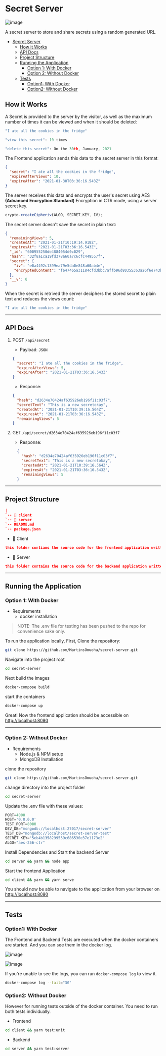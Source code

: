 # Secret Server

![image](https://github.com/MartinsOnuoha/secret-server/raw/master/images/2.png)

A secret server to store and share secrets using a random generated URL.

- [Secret Server](#secret-server)
  - [How it Works](#how-it-works)
  - [API Docs](#api-docs)
  - [Project Structure](#project-structure)
  - [Running the Application](#running-the-application)
    - [Option 1: With Docker](#option-1-with-docker)
    - [Option 2: Without Docker](#option-2-without-docker)
  - [Tests](#tests)
    - [Option1: With Docker](#option1-with-docker)
    - [Option2: Without Docker](#option2-without-docker)

## How it Works

A Secret is provided to the server by the visitor, as well as the maximum number of times it can be viewed and when it should be deleted:

```javascript
"I ate all the cookies in the fridge"

"view this secret": 10 times

"delete this secret": On the 30th, January, 2021
```

The Frontend application sends this data to the secret server in this format:

```json
{
  "secret": "I ate all the cookies in the fridge",
  "expireAfterViews": 10,
  "expireAfter": "2021-01-30T03:36:16.543Z"
}
```

The server receives this data and encrypts the user's secret using AES **(Advanced Encryption Standard)** Encryption in CTR mode, using a server secret key.

```js
crypto.createCipheriv(ALGO, SECRET_KEY, IV);
```

The secret server doesn't save the secret in plain text:

```json
{
  "remainingViews": 5,
  "createdAt": "2021-01-21T10:19:14.918Z",
  "expiresAt": "2021-01-21T03:36:16.543Z",
  "_id": "600955250de4884054d0c029",
  "hash": "32f8a1ca19fd378a60a7c6cfc449557f",
  "secret": {
    "iv": "e0a4492c1399ea79e5da0e848a60ab4e",
    "encryptedContent": "f647465a31184cfd3bbc7affb96d80355363a26f6e743b88"
  },
  "__v": 0
}
```

When the secret is retrived the server deciphers the stored secret to plain text and reduces the views count:

```js
"I ate all the cookies in the fridge"

```

----

## API Docs

1. POST `/api/secret`
   - Payload: `JSON`

    ```json
    {
      "secret": "I ate all the cookies in the fridge",
      "expireAfterViews": 5,
      "expireAfter": "2021-01-21T03:36:16.543Z"
    }
    ```

   - Response:

    ```json
    {
      "hash": "d2634e70424af635926eb196f11c03f7",
      "secretText": "This is a new secretokay",
      "createdAt": "2021-01-21T10:39:16.564Z",
      "expiresAt": "2021-01-21T03:36:16.543Z",
      "remainingViews": 5
    }
    ```

2. GET `/api/secret/d2634e70424af635926eb196f11c03f7`
    - Response:

    ```json
      {
        "hash": "d2634e70424af635926eb196f11c03f7",
        "secretText": "This is a new secretokay",
        "createdAt": "2021-01-21T10:39:16.564Z",
        "expiresAt": "2021-01-21T03:36:16.543Z",
        "remainingViews": 5
      }
    ```

----

## Project Structure

```json
|
`-- 📂 client
`-- 📂 server
`-- README.md
`-- package.json

```

- 📂 Client

```json
this folder contians the source code for the frontend application written in Vue.js
```

- 📂 Server

```json
this folder contains the source code for the backend application written in Node.js
```

----

## Running the Application

### Option 1: With Docker

- Requirements
  - docker installation

> NOTE: The .env file for testing has been  pushed to the repo for convenience sake only.

To run the application locally, First, Clone the repository:

```bash
git clone https://github.com/MartinsOnuoha/secret-server.git
```

Navigate into the project root

```bash
cd secret-server
```

Next build the images

```bash
docker-compose build
```

start the containers

```bash
docker-compose up
```

Great! Now the frontend application should be accessible on [http://localhost:8080](http://localhost:8080)

----

### Option 2: Without Docker

- Requirements
  - Node.js & NPM setup
  - MongoDB Installation

clone the repository

```bash
git clone https://github.com/MartinsOnuoha/secret-server.git
```

change directory into the project folder

```bash
cd secret-server
```

Update the .env file with these values:

```python
PORT=4000
HOST='0.0.0.0'
TEST_PORT=8080
DEV_DB="mongodb://localhost:27017/secret-server"
TEST_DB="mongodb://localhost/secret-server-test"
SECRET_KEY="5eb4b1358299539c686530e37e1173e2"
ALGO="aes-256-ctr"
```

Install Dependencies and Start the backend Server

```bash
cd server && yarn && node app
```

Start the frontend Application

```bash
cd client && yarn && yarn serve
```

You should now be able to navigate to the application from your browser on [http://localhost:8080](http://localhost:8080)

----

## Tests

### Option1: With Docker

The Frontend and Backend Tests are executed when the docker containers are started. And you can see them in the docker log.

![image](https://github.com/MartinsOnuoha/secret-server/raw/master/images/fe-test.png)

![image](https://github.com/MartinsOnuoha/secret-server/raw/master/images/be-test.png)

If you're unable to see the logs, you can run `docker-compose log` to view it.

```bash
docker-compose log --tail="30"
```

### Option2: Without Docker

However for running tests outside of the docker container. You need to run both tests individually.

- Frontend

```bash
cd client && yarn test:unit
```

- Backend

```bash
cd server && yarn test:server
```
